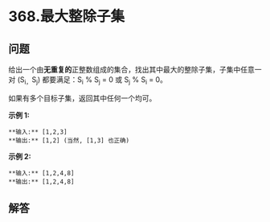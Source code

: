 # 368.最大整除子集

## 问题

给出一个由**无重复的**正整数组成的集合，找出其中最大的整除子集，子集中任意一对 (S<sub>i，</sub>S<sub>j</sub>) 都要满足：S<sub>i</sub> % S<sub>j</sub> = 0 或 S<sub>j</sub> % S<sub>i</sub> = 0。

如果有多个目标子集，返回其中任何一个均可。

**示例 1:**

```
**输入:** [1,2,3]
**输出:** [1,2] (当然, [1,3] 也正确)

```

**示例 2:**

```
**输入:** [1,2,4,8]
**输出:** [1,2,4,8]

```



## 解答

